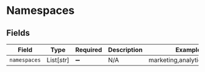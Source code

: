 # Namespaces


## Fields

| Field                       | Type                        | Required                    | Description                 | Example                     |
| --------------------------- | --------------------------- | --------------------------- | --------------------------- | --------------------------- |
| `namespaces`                | List[*str*]                 | :heavy_minus_sign:          | N/A                         | marketing,analytics,finance |